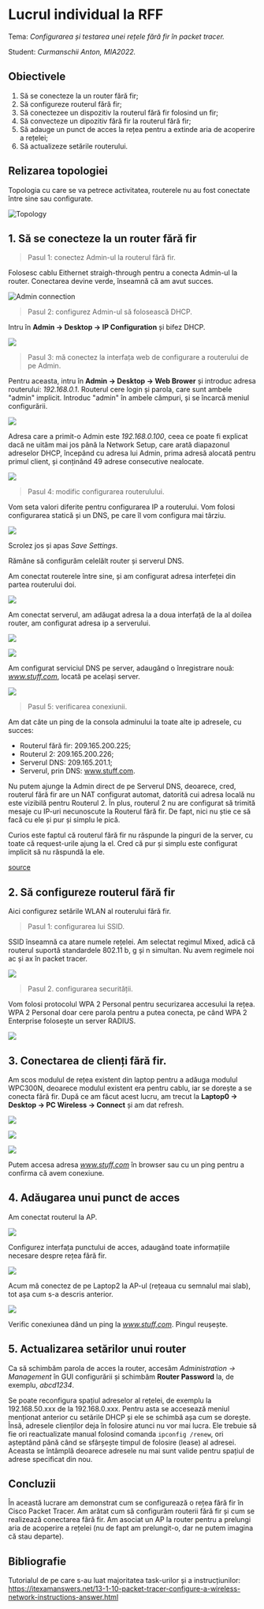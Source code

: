 
# Lucrul individual la RFF

Tema: *Configurarea și testarea unei rețele fără fir în packet tracer.*

Student: *Curmanschii Anton, MIA2022.*


## Obiectivele

1. Să se conecteze la un router fără fir;
2. Să configureze routerul fără fir;
2. Să conectezee un dispozitiv la routerul fără fir folosind un fir;
2. Să convecteze un dipozitiv fără fir la routerul fără fir;
2. Să adauge un punct de acces la rețea pentru a extinde aria de acoperire a rețelei;
2. Să actualizeze setările routerului.


## Relizarea topologiei

Topologia cu care se va petrece activitatea, routerele nu au fost conectate între sine sau configurate.

![Topology](images/topology_no_wires.png)


## 1. Să se conecteze la un router fără fir

> Pasul 1: conectez Admin-ul la routerul fără fir.

Folosesc cablu Eithernet straigh-through pentru a conecta Admin-ul la router.
Conectarea devine verde, înseamnă că am avut succes.

![Admin connection](images/admin_connection_to_router.png)


> Pasul 2: configurez Admin-ul să folosească DHCP.

Intru în **Admin -> Desktop -> IP Configuration** și bifez DHCP.

![](images/use_dhcp_admin.png)


> Pasul 3: mă conectez la interfața web de configurare a routerului de pe Admin.

Pentru aceasta, intru în **Admin -> Desktop -> Web Brower** și introduc adresa routerului: *192.168.0.1*.
Routerul cere login și parola, care sunt ambele "admin" implicit.
Introduc "admin" în ambele câmpuri, și se încarcă meniul configurării.

![](images/router_configuration.png)

Adresa care a primit-o Admin este *192.168.0.100*, ceea ce poate fi explicat dacă ne uităm mai jos până la Network Setup, care arată diapazonul adreselor DHCP, începând cu adresa lui Admin, prima adresă alocată pentru primul client, și conținând 49 adrese consecutive nealocate. 

![](images/router_dhcp_address_range.png)

> Pasul 4: modific configurarea routerulului.

Vom seta valori diferite pentru configurarea IP a routerului.
Vom folosi configurarea statică și un DNS, pe care îl vom configura mai târziu.

![](images/router_static_config.png)

Scrolez jos și apas *Save Settings*.

Rămâne să configurăm celelălt router și serverul DNS.

Am conectat routerele între sine, și am configurat adresa interfeței din partea routerului doi.

![](images/router_router_connection.png)

Am conectat serverul, am adăugat adresa la a doua interfață de la al doilea router, am configurat adresa ip a serverului.

![](images/interface_2_other_router.png)

![](images/dns_server_ip_config.png)

Am configurat serviciul DNS pe server, adaugând o înregistrare nouă: *www.stuff.com*, locată pe același server.

![](images/dns_server_dns_config.png)

> Pasul 5: verificarea conexiunii.

Am dat câte un ping de la consola adminului la toate alte ip adresele, cu succes:
- Routerul fără fir: 209.165.200.225;
- Routerul 2: 209.165.200.226;
- Serverul DNS: 209.165.201.1;
- Serverul, prin DNS: www.stuff.com.

Nu putem ajunge la Admin direct de pe Serverul DNS, deoarece, cred, routerul fără fir are un NAT configurat automat, datorită cui adresa locală nu este vizibilă pentru Routerul 2.
În plus, routerul 2 nu are configurat să trimită mesaje cu IP-uri necunoscute la Routerul fără fir.
De fapt, nici nu știe ce să facă cu ele și pur și simplu le pică.

Curios este faptul că routerul fără fir nu răspunde la pinguri de la server, cu toate că request-urile ajung la el.
Cred că pur și simplu este configurat implicit să nu răspundă la ele.

[source](https://itexamanswers.net/13-1-10-packet-tracer-configure-a-wireless-network-instructions-answer.html)


## 2. Să configureze routerul fără fir

Aici configurez setările WLAN al routerului fără fir.

> Pasul 1: configurarea lui SSID.

SSID înseamnă ca atare numele rețelei.
Am selectat regimul Mixed, adică că routerul suportă standardele 802.11 b, g și n simultan.
Nu avem regimele noi ac și ax în packet tracer.

![](images/ssid_config.png)


> Pasul 2. configurarea securității.

Vom folosi protocolul WPA 2 Personal pentru securizarea accesului la rețea.
WPA 2 Personal doar cere parola pentru a putea conecta, pe când WPA 2 Enterprise folosește un server RADIUS.

![](images/ssid_config.png)


## 3. Conectarea de clienți fără fir.

Am scos modulul de rețea existent din laptop pentru a adăuga modulul WPC300N, deoarece modulul existent era pentru cablu, iar se dorește a se conecta fără fir.
După ce am făcut acest lucru, am trecut la **Laptop0 -> Desktop -> PC Wireless -> Connect** și am dat refresh.

![](images/list_of_networks.png)

![](images/connection_window.png)

![](images/laptop_appears_connected.png)

Putem accesa adresa *www.stuff.com* în browser sau cu un ping pentru a confirma că avem conexiune.


## 4. Adăugarea unui punct de acces

Am conectat routerul la AP.

![](images/router_connected_to_access_point.png)

Configurez interfața punctului de acces, adaugând toate informațiile necesare despre rețea fără fir.

![](images/ap_config.png)

Acum mă conectez de pe Laptop2 la AP-ul (rețeaua cu semnalul mai slab), tot așa cum s-a descris anterior.

![](images/laptop2_connected_to_ap.png)

Verific conexiunea dând un ping la *www.stuff.com*.
Pingul reușește.


## 5. Actualizarea setărilor unui router

Ca să schimbăm parola de acces la router, accesăm *Administration -> Management* în GUI configurării și schimbăm **Router Password** la, de exemplu, *abcd1234*.

Se poate reconfigura spațiul adreselor al rețelei, de exemplu la 192.168.50.xxx de la 192.168.0.xxx.
Pentru asta se accesează meniul menționat anterior cu setările DHCP și ele se schimbă așa cum se dorește.
Însă, adresele clienților deja în folosire atunci nu vor mai lucra.
Ele trebuie să fie ori reactualizate manual folosind comanda `ipconfig /renew`, ori așteptând până când se sfârșește timpul de folosire (lease) al adresei.
Aceasta se întâmplă deoarece adresele nu mai sunt valide pentru spațiul de adrese specificat din nou.


## Concluzii

În această lucrare am demonstrat cum se configurează o rețea fără fir în Cisco Packet Tracer.
Am arătat cum să configurăm routerii fără fir și cum se realizează conectarea fără fir.
Am asociat un AP la router pentru a prelungi aria de acoperire a rețelei (nu de fapt am prelungit-o, dar ne putem imagina că stau departe).


## Bibliografie

Tutorialul de pe care s-au luat majoritatea task-urilor și a instrucțiunilor: https://itexamanswers.net/13-1-10-packet-tracer-configure-a-wireless-network-instructions-answer.html
